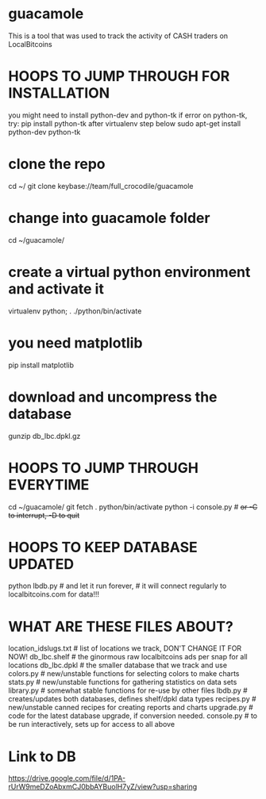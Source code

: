 # guacamole
This is a tool that was used to track the activity of CASH traders on LocalBitcoins


# HOOPS TO JUMP THROUGH FOR INSTALLATION

 you might need to install python-dev and python-tk
 if error on python-tk, try: pip install python-tk after virtualenv step below
sudo apt-get install python-dev python-tk

# clone the repo
cd ~/
git clone keybase://team/full_crocodile/guacamole

# change into guacamole folder
cd ~/guacamole/

# create a virtual python environment and activate it
virtualenv python; . ./python/bin/activate

# you need matplotlib
pip install matplotlib

# download and uncompress the database
gunzip db_lbc.dpkl.gz


# HOOPS TO JUMP THROUGH EVERYTIME
cd ~/guacamole/
git fetch
. python/bin/activate
python -i console.py	# <del> or <ctrl>-C to interrupt, <ctrl>-D to quit


# HOOPS TO KEEP DATABASE UPDATED
python lbdb.py	# and let it run forever, 
		# it will connect regularly to localbitcoins.com for data!!!


# WHAT ARE THESE FILES ABOUT?
location_idslugs.txt	# list of locations we track, DON'T CHANGE IT FOR NOW!
db_lbc.shelf	# the ginormous raw localbitcoins ads per snap for all locations
db_lbc.dpkl	# the smaller database that we track and use
colors.py	# new/unstable functions for selecting colors to make charts
stats.py	# new/unstable functions for gathering statistics on data sets
library.py	# somewhat stable functions for re-use by other files
lbdb.py		# creates/updates both databases, defines shelf/dpkl data types
recipes.py	# new/unstable canned recipes for creating reports and charts
upgrade.py	# code for the latest database upgrade, if conversion needed.
console.py	# to be run interactively, sets up for access to all above

# Link to DB
https://drive.google.com/file/d/1PA-rUrW9meDZoAbxmCJ0bbAYBuolH7yZ/view?usp=sharing

